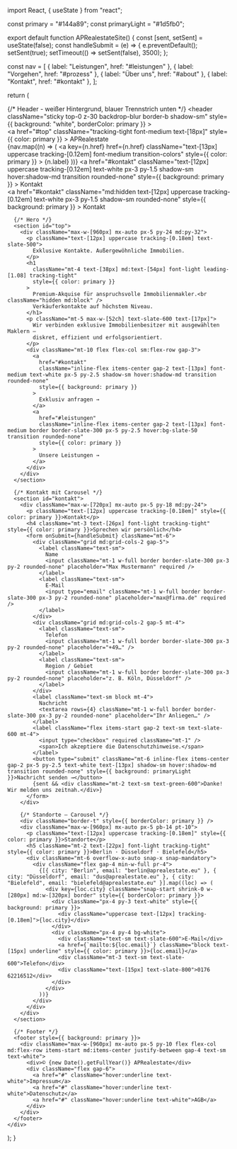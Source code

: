 import React, { useState } from "react";

const primary = "#144a89";
const primaryLight = "#1d5fb0";

export default function APRealestateSite() {
  const [sent, setSent] = useState(false);
  const handleSubmit = (e) => {
    e.preventDefault();
    setSent(true);
    setTimeout(() => setSent(false), 3500);
  };

  const nav = [
    { label: "Leistungen", href: "#leistungen" },
    { label: "Vorgehen", href: "#prozess" },
    { label: "Über uns", href: "#about" },
    { label: "Kontakt", href: "#kontakt" },
  ];

  return (
    <div className="min-h-screen bg-white text-slate-900 antialiased">
      {/* Header - weißer Hintergrund, blauer Trennstrich unten */}
      <header
        className="sticky top-0 z-30 backdrop-blur border-b shadow-sm"
        style={{ background: "white", borderColor: primary }}
      >
        <div className="max-w-[960px] mx-auto px-5 py-3 flex items-center justify-between">
          <a
            href="#top"
            className="tracking-tight font-medium text-[18px]"
            style={{ color: primary }}
          >
            APRealestate
          </a>
          <nav className="hidden md:flex items-center gap-6">
            {nav.map((n) => (
              <a
                key={n.href}
                href={n.href}
                className="text-[13px] uppercase tracking-[0.12em] font-medium transition-colors"
                style={{ color: primary }}
              >
                {n.label}
              </a>
            ))}
            <a
              href="#kontakt"
              className="text-[12px] uppercase tracking-[0.12em] text-white px-3 py-1.5 shadow-sm hover:shadow-md transition rounded-none"
              style={{ background: primary }}
            >
              Kontakt
            </a>
          </nav>
          <a
            href="#kontakt"
            className="md:hidden text-[12px] uppercase tracking-[0.12em] text-white px-3 py-1.5 shadow-sm rounded-none"
            style={{ background: primary }}
          >
            Kontakt
          </a>
        </div>
      </header>

      {/* Hero */}
      <section id="top">
        <div className="max-w-[960px] mx-auto px-5 py-24 md:py-32">
          <p className="text-[12px] uppercase tracking-[0.18em] text-slate-500">
            Exklusive Kontakte. Außergewöhnliche Immobilien.
          </p>
          <h1
            className="mt-4 text-[38px] md:text-[54px] font-light leading-[1.08] tracking-tight"
            style={{ color: primary }}
          >
            Premium-Akquise für anspruchsvolle Immobilienmakler.<br className="hidden md:block" />
            Verkäuferkontakte auf höchstem Niveau.
          </h1>
          <p className="mt-5 max-w-[52ch] text-slate-600 text-[17px]">
            Wir verbinden exklusive Immobilienbesitzer mit ausgewählten Maklern –
            diskret, effizient und erfolgsorientiert.
          </p>
          <div className="mt-10 flex flex-col sm:flex-row gap-3">
            <a
              href="#kontakt"
              className="inline-flex items-center gap-2 text-[13px] font-medium text-white px-5 py-2.5 shadow-sm hover:shadow-md transition rounded-none"
              style={{ background: primary }}
            >
              Exklusiv anfragen →
            </a>
            <a
              href="#leistungen"
              className="inline-flex items-center gap-2 text-[13px] font-medium border border-slate-300 px-5 py-2.5 hover:bg-slate-50 transition rounded-none"
              style={{ color: primary }}
            >
              Unsere Leistungen →
            </a>
          </div>
        </div>
      </section>

      {/* Kontakt mit Carousel */}
      <section id="kontakt">
        <div className="max-w-[720px] mx-auto px-5 py-18 md:py-24">
          <p className="text-[12px] uppercase tracking-[0.18em]" style={{ color: primary }}>Kontakt</p>
          <h4 className="mt-3 text-[26px] font-light tracking-tight" style={{ color: primary }}>Sprechen wir persönlich</h4>
          <form onSubmit={handleSubmit} className="mt-6">
            <div className="grid md:grid-cols-2 gap-5">
              <label className="text-sm">
                Name
                <input className="mt-1 w-full border border-slate-300 px-3 py-2 rounded-none" placeholder="Max Mustermann" required />
              </label>
              <label className="text-sm">
                E-Mail
                <input type="email" className="mt-1 w-full border border-slate-300 px-3 py-2 rounded-none" placeholder="max@firma.de" required />
              </label>
            </div>
            <div className="grid md:grid-cols-2 gap-5 mt-4">
              <label className="text-sm">
                Telefon
                <input className="mt-1 w-full border border-slate-300 px-3 py-2 rounded-none" placeholder="+49…" />
              </label>
              <label className="text-sm">
                Region / Gebiet
                <input className="mt-1 w-full border border-slate-300 px-3 py-2 rounded-none" placeholder="z. B. Köln, Düsseldorf" />
              </label>
            </div>
            <label className="text-sm block mt-4">
              Nachricht
              <textarea rows={4} className="mt-1 w-full border border-slate-300 px-3 py-2 rounded-none" placeholder="Ihr Anliegen…" />
            </label>
            <label className="flex items-start gap-2 text-sm text-slate-600 mt-4">
              <input type="checkbox" required className="mt-1" />
              <span>Ich akzeptiere die Datenschutzhinweise.</span>
            </label>
            <button type="submit" className="mt-6 inline-flex items-center gap-2 px-5 py-2.5 text-white text-[13px] shadow-sm hover:shadow-md transition rounded-none" style={{ background: primaryLight }}>Nachricht senden →</button>
            {sent && <div className="mt-2 text-sm text-green-600">Danke! Wir melden uns zeitnah.</div>}
          </form>
        </div>

        {/* Standorte – Carousel */}
        <div className="border-t" style={{ borderColor: primary }} />
        <div className="max-w-[960px] mx-auto px-5 pb-14 pt-10">
          <p className="text-[12px] uppercase tracking-[0.18em]" style={{ color: primary }}>Standorte</p>
          <h5 className="mt-2 text-[22px] font-light tracking-tight" style={{ color: primary }}>Berlin · Düsseldorf · Bielefeld</h5>
          <div className="mt-6 overflow-x-auto snap-x snap-mandatory">
            <div className="flex gap-4 min-w-full pr-4">
              {[{ city: "Berlin", email: "berlin@aprealestate.eu" }, { city: "Düsseldorf", email: "dus@aprealestate.eu" }, { city: "Bielefeld", email: "bielefeld@aprealestate.eu" }].map((loc) => (
                <div key={loc.city} className="snap-start shrink-0 w-[280px] md:w-[320px] border" style={{ borderColor: primary }}>
                  <div className="px-4 py-3 text-white" style={{ background: primary }}>
                    <div className="uppercase text-[12px] tracking-[0.18em]">{loc.city}</div>
                  </div>
                  <div className="px-4 py-4 bg-white">
                    <div className="text-sm text-slate-600">E-Mail</div>
                    <a href={`mailto:${loc.email}`} className="block text-[15px] underline" style={{ color: primary }}>{loc.email}</a>
                    <div className="mt-3 text-sm text-slate-600">Telefon</div>
                    <div className="text-[15px] text-slate-800">0176 62216512</div>
                  </div>
                </div>
              ))}
            </div>
          </div>
        </div>
      </section>

      {/* Footer */}
      <footer style={{ background: primary }}>
        <div className="max-w-[960px] mx-auto px-5 py-10 flex flex-col md:flex-row items-start md:items-center justify-between gap-4 text-sm text-white">
          <div>© {new Date().getFullYear()} APRealestate</div>
          <div className="flex gap-6">
            <a href="#" className="hover:underline text-white">Impressum</a>
            <a href="#" className="hover:underline text-white">Datenschutz</a>
            <a href="#" className="hover:underline text-white">AGB</a>
          </div>
        </div>
      </footer>
    </div>
  );
}
